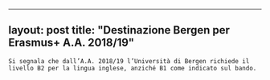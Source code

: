 
---
layout: post
title:  "Destinazione Bergen per Erasmus+ A.A. 2018/19"
---
	Si segnala che dall’A.A. 2018/19 l’Università di Bergen richiede il livello B2 per la lingua inglese, anziché B1 come indicato sul bando.